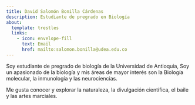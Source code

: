 ```yaml
---
title: David Salomón Bonilla Cárdenas
description: Estudiante de pregrado en Biología
about:
  template: trestles
  links:
    - icon: envelope-fill
      text: Email
      href: mailto:salomon.bonilla@udea.edu.co
---
```


Soy estudiante de pregrado de biología de la Universidad de Antioquia, Soy
un apasionado de la biología y mis áreas de mayor interés son la Biología
molecular, la inmunología y las neurociencias.

Me gusta conocer y explorar la naturaleza, la divulgación científica, el
baile y las artes marciales.
